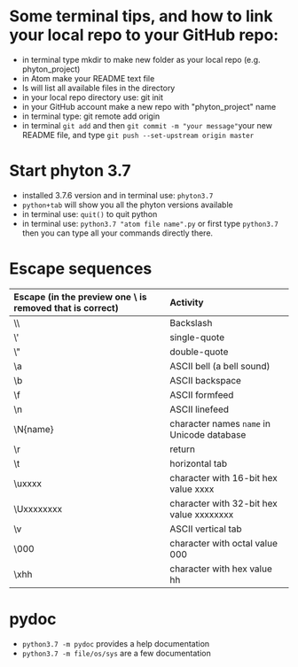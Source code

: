

# Some terminal tips, and how to link your local repo to your GitHub repo:
- in terminal type mkdir to make new folder as your local repo (e.g. phyton_project)
- in Atom make your README text file
- ls will list all available files in the directory
- in your local repo directory use: git init
- in your GitHub account make a new repo with "phyton_project" name
- in terminal type: git remote add origin <the url of your new GitHub repo>
- in terminal `git add` and then `git commit -m "your message"`your new README file, and type `git push --set-upstream origin master`

# Start phyton 3.7
- installed 3.7.6 version and in terminal use: `phyton3.7`
- `python+tab` will show you all the phyton versions available
- in terminal use: `quit()` to quit python
- in terminal use: `python3.7 "atom file name".py` or first type `python3.7` then you can type all your commands directly there.

# Escape sequences
| Escape (in the preview one \ is removed that is correct) |Activity                                  |
|:---------------------------------------------------------|:-----------------------------------------|
|\\\                                                       |Backslash                                 |
|\\'                                                       |single-quote                              |
|\\"                                                       |double-quote                              |
|\\a                                                       |ASCII bell (a bell sound)                 |
|\\b                                                       |ASCII backspace                           |
|\\f                                                       |ASCII formfeed                            |
|\\n                                                       |ASCII linefeed                            |
|\\N{name}                                                 |character names `name` in Unicode database|
|\\r                                                       |return                                    |
|\\t                                                       |horizontal tab                            |
|\\uxxxx                                                   |character with 16-bit hex value xxxx      |
|\\Uxxxxxxxx                                               |character with 32-bit hex value xxxxxxxx  |
|\\v                                                       |ASCII vertical tab                        |
|\\000                                                     |character with octal value 000            |
|\\xhh                                                     |character with hex value hh               |

# pydoc
- `python3.7 -m pydoc` provides a help documentation
- `python3.7 -m file/os/sys` are a few documentation

